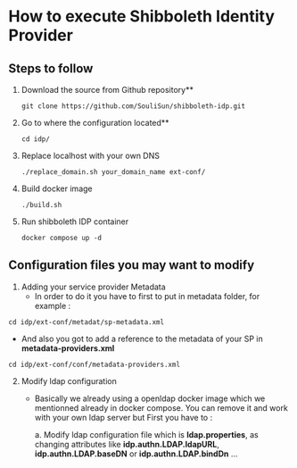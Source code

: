 # How to execute Shibboleth Identity Provider
## Steps to follow
1. Download the source from Github repository**
   ```
   git clone https://github.com/SouliSun/shibboleth-idp.git
    ```
2. Go to where the configuration located**
   ```
   cd idp/
   ```
3. Replace localhost with your own DNS
   ```
   ./replace_domain.sh your_domain_name ext-conf/
   ```
4. Build docker image
      ```
   ./build.sh
   ```
5. Run shibboleth IDP container
   ```
   docker compose up -d
   ```
## Configuration files you may want to modify
1. Adding your service provider Metadata
   - In order to do it you have to first to put in metadata folder, for example :
```
cd idp/ext-conf/metadat/sp-metadata.xml
```     
   - And also you got to add a reference to the metadata of your SP in **metadata-providers.xml**
```
cd idp/ext-conf/conf/metadata-providers.xml
```
2. Modify ldap configuration
   - Basically we already using a openldap docker image which we mentionned already in docker compose. You can remove it and work with your own ldap server but First you have to :
     
        a. Modify ldap configuration file which is **ldap.properties**, as changing attributes like **idp.authn.LDAP.ldapURL**, **idp.authn.LDAP.baseDN** or **idp.authn.LDAP.bindDn** ...
     

